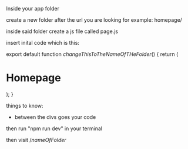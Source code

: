 Inside your app folder

create a new folder after the url you are looking for
example: homepage/

inside said folder create a js file called page.js

insert inital code which is this:



export default function *changeThisToTheNameOfTHeFolder*() {
  return (
    <div>
      <h1>Homepage</h1>
    </div>
  );
}

things to know:
- between the divs goes your code



then run "npm run dev" in your terminal

then visit /*nameOfFolder*
